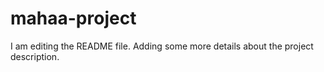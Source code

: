 # mahaa-project
I am editing the README file. Adding some more details about the project description.
